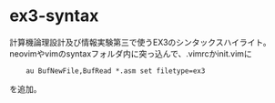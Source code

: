 # ex3-syntax
計算機論理設計及び情報実験第三で使うEX3のシンタックスハイライト。
neovimやvimのsyntaxフォルダ内に突っ込んで、.vimrcかinit.vimに
```
    au BufNewFile,BufRead *.asm set filetype=ex3
```
を追加。
